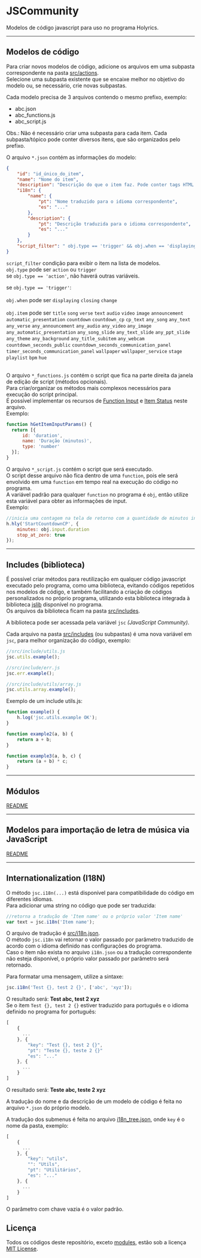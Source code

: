 # JSCommunity
Modelos de código javascript para uso no programa Holyrics.

---

## Modelos de código

Para criar novos modelos de código, adicione os arquivos em uma subpasta correspondente na pasta [src/actions](src/actions).<br>
Selecione uma subpasta existente que se encaixe melhor no objetivo do modelo ou, se necessário, crie novas subpastas.

Cada modelo precisa de 3 arquivos contendo o mesmo prefixo, exemplo:<br>
- abc.json<br>
- abc_functions.js<br>
- abc_script.js<br>

Obs.: Não é necessário criar uma subpasta para cada item. Cada subpasta/tópico pode conter diversos itens, que são organizados pelo prefixo.<br>

O arquivo `*.json` contém as informações do modelo:<br>
```json
{
    "id": "id_único_do_item",
    "name": "Nome do item",
    "description": "Descrição do que o item faz. Pode conter tags HTML para melhor formatação. <b>bold</b>, <i>italic</i>, etc...",
    "i18n": {
        "name": {
            "pt": "Nome traduzido para o idioma correspondente",
            "es": "..."
        },
        "description": {
            "pt": "Descrição traduzida para o idioma correspondente",
            "es": "..."
        }
    },
    "script_filter": " obj.type == 'trigger' && obj.when == 'displaying' && obj.item == 'image' "
}
```

`script_filter` condição para exibir o item na lista de modelos.<br>
`obj.type` pode ser `action` ou `trigger`<br>
se `obj.type == 'action'`, não haverá outras variáveis.

se `obj.type == 'trigger'`:<br>
<br>
`obj.when` pode ser `displaying` `closing` `change`<br>
<br>
`obj.item` pode ser `title` `song` `verse` `text` `audio` `video` `image` `announcement` `automatic_presentation` `countdown` `countdown_cp` `cp_text` `any_song` `any_text` `any_verse` `any_announcement` `any_audio` `any_video` `any_image` `any_automatic_presentation` `any_song_slide` `any_text_slide` `any_ppt_slide` `any_theme` `any_background` `any_title_subitem` `any_webcam` `countdown_seconds_public` `countdown_seconds_communication_panel` `timer_seconds_communication_panel` `wallpaper` `wallpaper_service` `stage` `playlist` `bpm` `hue`<br>
<br>

O arquivo `*_functions.js` contém o script que fica na parte direita da janela de edição de script (métodos opcionais).<br>
Para criar/organizar os métodos mais complexos necessários para execução do script principal.<br>
É possível implementar os recursos de [Function Input](https://github.com/holyrics/Scripts/blob/main/FunctionInput.md) e [Item Status](https://github.com/holyrics/Scripts/blob/main/ItemStatus.md) neste arquivo.<br>
Exemplo:
```javascript
function hGetItemInputParams() {
  return [{
      id: 'duration',
      name: 'Duração (minutos)',
      type: 'number'
  }];
}
```

O arquivo `*_script.js` contém o script que será executado.<br>
O script desse arquivo não fica dentro de uma `function`, pois ele será envolvido em uma `function` em tempo real na execução do código no programa.<br>
A variável padrão para qualquer `function` no programa é `obj`, então utilize esta variável para obter as informações de input.<br>
Exemplo:
```javascript
//inicia uma contagem na tela de retorno com a quantidade de minutos informada na interface pelo input 'duration'
h.hly('StartCountdownCP', {
    minutes: obj.input.duration
    stop_at_zero: true
});
```

---

## Includes (biblioteca)

É possível criar métodos para reutilização em qualquer código javascript executado pelo programa, como uma biblioteca, evitando códigos repetidos nos modelos de código, e também facilitando a criação de códigos personalizados no próprio programa, utilizando esta biblioteca integrada à biblioteca [jslib](https://github.com/holyrics/jslib) disponível no programa.<br>
Os arquivos da biblioteca ficam na pasta [src/includes](src/includes).

A biblioteca pode ser acessada pela variável `jsc` _(JavaScript Community)_.<br>

Cada arquivo na pasta [src/includes](src/includes) (ou subpastas) é uma nova variável em `jsc`, para melhor organização do código, exemplo:<br>
```javascript
//src/include/utils.js
jsc.utils.example();

//src/include/err.js
jsc.err.example();

//src/include/utils/array.js
jsc.utils.array.example();
```

Exemplo de um include utils.js:
```javascript
function example() {
    h.log('jsc.utils.example OK');
}

function example2(a, b) {
    return a + b;
}

function example3(a, b, c) {
    return (a + b) * c;
}

```

---

## Módulos

[README](https://github.com/holyrics/JSCommunity/tree/main/src/modules)

---

## Modelos para importação de letra de música via JavaScript

[README](https://github.com/holyrics/JSCommunity/tree/main/src/importsongs)

---

## Internationalization (I18N)

O método `jsc.i18n(...)` está disponível para compatibilidade do código em diferentes idiomas.<br>
Para adicionar uma string no código que pode ser traduzida:
```javascript
//retorna a tradução de 'Item name' ou o próprio valor 'Item name'
var text = jsc.i18n('Item name');
```

O arquivo de tradução é [src/i18n.json](src/i18n.json).<br>
O método `jsc.i18n` vai retornar o valor passado por parâmetro traduzido de acordo com o idioma definido nas configurações do programa.<br>
Caso o item não exista no arquivo `i18n.json` ou a tradução correspondente não esteja disponível, o próprio valor passado por parâmetro será retornado.<br>

Para formatar uma mensagem, utilize a sintaxe:
```javascript
jsc.i18n('Test {}, test 2 {}', ['abc', 'xyz']);
```
O resultado será: __Test abc, test 2 xyz__<br>
Se o item `Test {}, test 2 {}` estiver traduzido para português e o idioma definido no programa for português:
```javascript
[
    {
      ...
    }, {
        "key": "Test {}, test 2 {}",
        "pt": "Teste {}, teste 2 {}"
        "es": "..."
    }, {
      ...
    }
]
```
O resultado será: __Teste abc, teste 2 xyz__

A tradução do nome e da descrição de um modelo de código é feita no arquivo `*.json` do próprio modelo.

A tradução dos submenus é feita no arquivo [i18n_tree.json](src/actions/i18n_tree.json), onde `key` é o nome da pasta, exemplo:
```javascript
[
    {
      ...
    }, {
        "key": "utils",
        "": "Utils",
        "pt": "Utilitários",
        "es": "..."
    }, {
      ...
    }
]
```
O parâmetro com chave vazia é o valor padrão.

## Licença

Todos os códigos deste repositório, exceto [modules](https://github.com/holyrics/JSCommunity/tree/main/src/modules), estão sob a licença [MIT License](https://github.com/holyrics/JSCommunity/tree/main/LICENSE.txt).<br>
